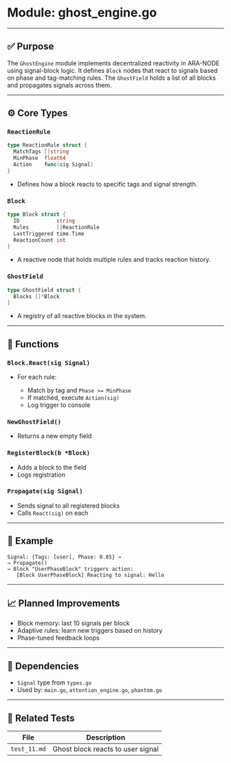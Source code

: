 # Module: ghost\_engine.go

---

## ✅ Purpose

The `GhostEngine` module implements decentralized reactivity in ARA-NODE using signal-block logic. It defines `Block` nodes that react to signals based on phase and tag-matching rules. The `GhostField` holds a list of all blocks and propagates signals across them.

---

## ⚙️ Core Types

### `ReactionRule`

```go
type ReactionRule struct {
  MatchTags []string
  MinPhase  float64
  Action    func(sig Signal)
}
```

* Defines how a block reacts to specific tags and signal strength.

### `Block`

```go
type Block struct {
  ID            string
  Rules         []ReactionRule
  LastTriggered time.Time
  ReactionCount int
}
```

* A reactive node that holds multiple rules and tracks reaction history.

### `GhostField`

```go
type GhostField struct {
  Blocks []*Block
}
```

* A registry of all reactive blocks in the system.

---

## 🧠 Functions

### `Block.React(sig Signal)`

* For each rule:

  * Match by tag and `Phase >= MinPhase`
  * If matched, execute `Action(sig)`
  * Log trigger to console

### `NewGhostField()`

* Returns a new empty field

### `RegisterBlock(b *Block)`

* Adds a block to the field
* Logs registration

### `Propagate(sig Signal)`

* Sends signal to all registered blocks
* Calls `React(sig)` on each

---

## 📡 Example

```text
Signal: {Tags: [user], Phase: 0.85} →
→ Propagate()
→ Block "UserPhaseBlock" triggers action:
   [Block UserPhaseBlock] Reacting to signal: Hello
```

---

## 📈 Planned Improvements

* Block memory: last 10 signals per block
* Adaptive rules: learn new triggers based on history
* Phase-tuned feedback loops

---

## 📂 Dependencies

* `Signal` type from `types.go`
* Used by: `main.go`, `attention_engine.go`, `phantom.go`

---

## 🧪 Related Tests

| File         | Description                       |
| ------------ | --------------------------------- |
| `test_11.md` | Ghost block reacts to user signal |
